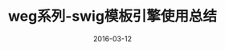 ---
layout: post
title: weg系列-swig模板引擎使用总结
date: 2016-03-12
categories: blog
tags: [weg,node.js,swig,tags]
description: 
---